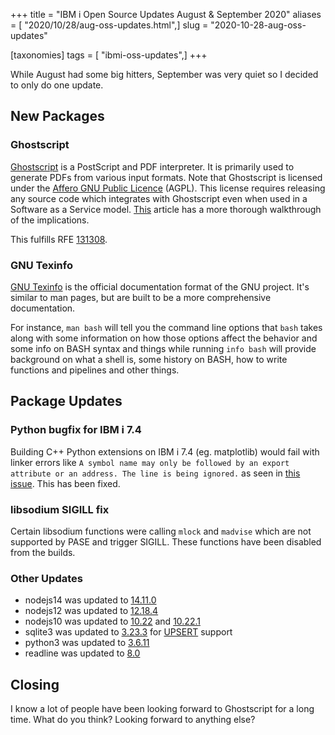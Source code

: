 +++
title = "IBM i Open Source Updates August & September 2020"
aliases = [ "2020/10/28/aug-oss-updates.html",]
slug = "2020-10-28-aug-oss-updates"

[taxonomies]
tags = [ "ibmi-oss-updates",]
+++

While August had some big hitters, September was very quiet so I decided to only
do one update.

<!-- more -->

## New Packages

### Ghostscript

[Ghostscript](https://www.ghostscript.com/) is a PostScript and PDF interpreter.
It is primarily used to generate PDFs from various input formats. Note that
Ghostscript is licensed under the [Affero GNU Public
Licence](https://www.gnu.org/licenses/agpl-3.0.html) (AGPL). This license
requires releasing any source code which integrates with Ghostscript even when
used in a Software as a Service model. [This](https://medium.com/swlh/understanding-the-agpl-the-most-misunderstood-license-86fd1fe91275) article has
a more thorough walkthrough of the implications.

This fulfills RFE [131308](http://www.ibm.com/developerworks/rfe/execute?use_case=viewRfe&CR_ID=131308).

### GNU Texinfo

[GNU Texinfo](https://www.gnu.org/software/texinfo/) is the official
documentation format of the GNU project. It's similar to man pages, but are
built to be a more comprehensive documentation.

For instance, `man bash` will tell you the command line options that `bash`
takes along with some information on how those options affect the behavior and
some info on BASH syntax and things while running `info bash` will provide
background on what a shell is, some history on BASH, how to write functions and
pipelines and other things.

## Package Updates

### Python bugfix for IBM i 7.4

Building C++ Python extensions on IBM i 7.4 (eg. matplotlib) would fail with
linker errors like `A symbol name may only be followed by an export attribute or
an address. The line is being ignored.` as seen in [this issue](https://bitbucket.org/ibmi/opensource/issues/129/yet-another-unable-to-install-matplotlib). This has been fixed.

### libsodium SIGILL fix

Certain libsodium functions were calling `mlock` and `madvise` which are not
supported by PASE and trigger SIGILL. These functions have been disabled from
the builds.

### Other Updates

- nodejs14 was updated to [14.11.0](https://nodejs.org/en/blog/release/v14.11.0/)
- nodejs12 was updated to [12.18.4](https://nodejs.org/en/blog/release/v12.18.4/)
- nodejs10 was updated to [10.22](https://nodejs.org/en/blog/release/v10.22.0/) and [10.22.1](https://nodejs.org/en/blog/release/v10.22.1/)
- sqlite3 was updated to [3.23.3](https://sqlite.org/changes.html#version_3_32_3) for [UPSERT](https://www.sqlite.org/draft/lang_UPSERT.html) support
- python3 was updated to [3.6.11](https://www.python.org/downloads/release/python-3611/)
- readline was updated to [8.0](https://tiswww.cwru.edu/php/chet/readline/CHANGES)

## Closing

I know a lot of people have been looking forward to Ghostscript for a long time.
What do you think? Looking forward to anything else?